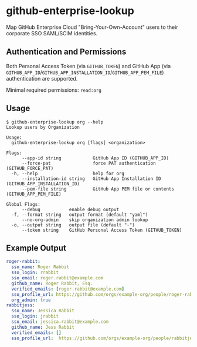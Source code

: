 # github-enterprise-lookup

Map GitHub Enterprise Cloud "Bring-Your-Own-Account" users to their corporate SSO SAML/SCIM identities.

## Authentication and Permissions

Both Personal Access Token (via `GITHUB_TOKEN`) and GitHub App (via `GITHUB_APP_ID`/`GITHUB_APP_INSTALLATION_ID`/`GITHUB_APP_PEM_FILE`) authentication are supported.

Minimal required permissions: `read:org`

## Usage

```console
$ github-enterprise-lookup org --help
Lookup users by Organization

Usage:
  github-enterprise-lookup org [flags] <organization>

Flags:
      --app-id string            GitHub App ID (GITHUB_APP_ID)
      --force-pat                force PAT authentication (GITHUB_FORCE_PAT)
  -h, --help                     help for org
      --installation-id string   GitHub App Installation ID (GITHUB_APP_INSTALLATION_ID)
      --pem-file string          GitHub App PEM file or contents (GITHUB_APP_PEM_FILE)

Global Flags:
      --debug           enable debug output
  -f, --format string   output format (default "yaml")
      --no-org-admin    skip organization admin lookup
  -o, --output string   output file (default "-")
      --token string    GitHub Personal Access Token (GITHUB_TOKEN)
```

## Example Output

```yaml
roger-rabbit:
  sso_name: Roger Rabbit
  sso_login: rrabbit
  sso_email: roger.rabbit@example.com
  github_name: Roger Rabbit, Esq.
  verified_emails: [roger.rabbit@example.com]
  sso_profile_url: https://github.com/orgs/example-org/people/roger-rabbit/sso
  org_admin: true
rabbitjess:
  sso_name: Jessica Rabbit
  sso_login: jrabbit
  sso_email: jessica.rabbit@example.com
  github_name: Jess Rabbit
  verified_emails: []
  sso_profile_url:  https://github.com/orgs/example-org/people/rabbitjess/sso
```
